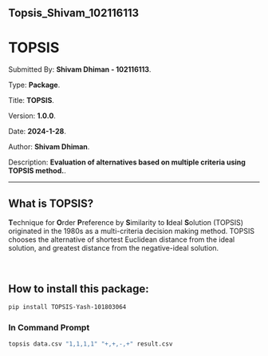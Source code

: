 ## Topsis_Shivam_102116113

# TOPSIS

Submitted By: **Shivam Dhiman - 102116113**.

Type: **Package**.

Title: **TOPSIS**.

Version: **1.0.0**.

Date: **2024-1-28**.

Author: **Shivam Dhiman**.

Description: **Evaluation of alternatives based on multiple criteria using TOPSIS method.**.

---

## What is TOPSIS?

**T**echnique for **O**rder **P**reference by **S**imilarity to **I**deal **S**olution
(TOPSIS) originated in the 1980s as a multi-criteria decision making method.
TOPSIS chooses the alternative of shortest Euclidean distance from the ideal solution,
and greatest distance from the negative-ideal solution.

<br>

## How to install this package:

```bash
pip install TOPSIS-Yash-101803064
```

### In Command Prompt

```bash
topsis data.csv "1,1,1,1" "+,+,-,+" result.csv
```


